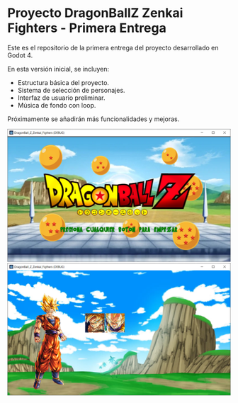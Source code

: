 # Proyecto DragonBallZ Zenkai Fighters - Primera Entrega

Este es el repositorio de la primera entrega del proyecto desarrollado en Godot 4.

En esta versión inicial, se incluyen:
- Estructura básica del proyecto.
- Sistema de selección de personajes.
- Interfaz de usuario preliminar.
- Música de fondo con loop.

Próximamente se añadirán más funcionalidades y mejoras.

![Pantalla Principal del Juego](EntregasImagenes/PantallaPrincipal.PNG)
![Pantalla de seleccion de Personajes](EntregasImagenes/SeleccionPersonajes.PNG)

